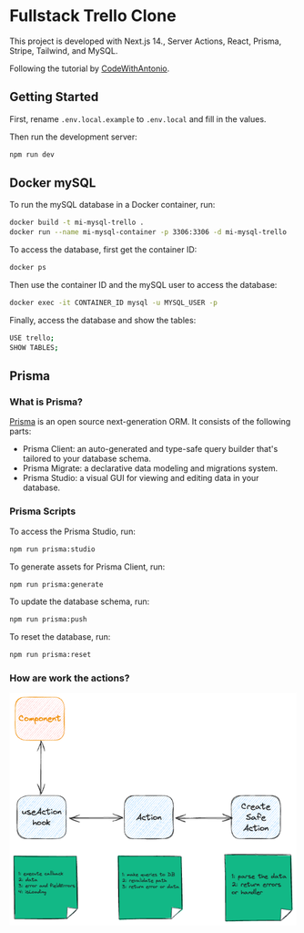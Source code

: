 # Fullstack Trello Clone

This project is developed with Next.js 14., Server Actions, React, Prisma, Stripe, Tailwind, and MySQL.

Following the tutorial by [CodeWithAntonio](https://www.youtube.com/watch?v=pRybm9lXW2c&ab_channel=CodeWithAntonio).

## Getting Started

First, rename `.env.local.example` to `.env.local` and fill in the values.

Then run the development server:

```bash
npm run dev
```

## Docker mySQL

To run the mySQL database in a Docker container, run:

```bash
docker build -t mi-mysql-trello .
docker run --name mi-mysql-container -p 3306:3306 -d mi-mysql-trello
```

To access the database, first get the container ID:

```bash
docker ps
```

Then use the container ID and the mySQL user to access the database:

```bash
docker exec -it CONTAINER_ID mysql -u MYSQL_USER -p
```

Finally, access the database and show the tables:

```bash
USE trello;
SHOW TABLES;
```

## Prisma

### What is Prisma?

[Prisma](https://www.prisma.io/) is an open source next-generation ORM. It consists of the following parts:

- Prisma Client: an auto-generated and type-safe query builder that's tailored to your database schema.
- Prisma Migrate: a declarative data modeling and migrations system.
- Prisma Studio: a visual GUI for viewing and editing data in your database.

### Prisma Scripts

To access the Prisma Studio, run:

```bash
npm run prisma:studio
```

To generate assets for Prisma Client, run:

```bash
npm run prisma:generate
```

To update the database schema, run:

```bash
npm run prisma:push
```

To reset the database, run:

```bash
npm run prisma:reset
```

### How are work the actions?

![Next Actions](./docs/how-are-work-the-actions.png)
